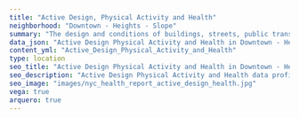 ```yaml
---
title: "Active Design, Physical Activity and Health"
neighborhood: "Downtown - Heights - Slope"
summary: "The design and conditions of buildings, streets, public transportation and parks influence physical activity, use of active transportation and other healthy behavior. A neighborhood's features can also impact the safety of its residents."
data_json: "Active Design Physical Activity and Health in Downtown - Heights - Slope"
content_yml: "Active_Design_Physical_Activity_and_Health"
type: location
seo_title: "Active Design Physical Activity and Health in Downtown - Heights - Slope"
seo_description: "Active Design Physical Activity and Health data profile for the Downtown - Heights - Slope neighborhood of NYC."
seo_image: "images/nyc_health_report_active_design_health.jpg"
vega: true
arquero: true
---
```

